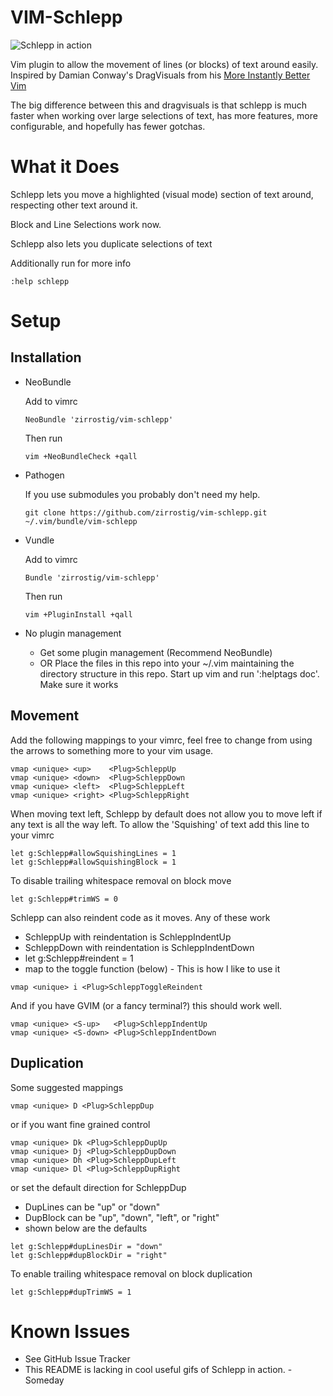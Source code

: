VIM-Schlepp
===========
![Schlepp in action](https://raw.githubusercontent.com/pinealan/vim-schlepp/master/schlepp-in-action.gif)

Vim plugin to allow the movement of lines (or blocks) of text around easily.
Inspired by Damian Conway's DragVisuals from his
[More Instantly Better Vim](http://programming.oreilly.com/2013/10/more-instantly-better-vim.html)

The big difference between this and dragvisuals is that schlepp is much faster
when working over large selections of text, has more features, more
configurable, and hopefully has fewer gotchas.

What it Does
============
Schlepp lets you move a highlighted (visual mode) section of text around,
respecting other text around it.

Block and Line Selections work now.

Schlepp also lets you duplicate selections of text

Additionally run for more info
```
:help schlepp
```

Setup
=====

Installation
------------

* NeoBundle

    Add to vimrc
    ```viml
    NeoBundle 'zirrostig/vim-schlepp'
    ```
    Then run
    ```
    vim +NeoBundleCheck +qall
    ```

* Pathogen

    If you use submodules you probably don't need my help.
    ```
    git clone https://github.com/zirrostig/vim-schlepp.git ~/.vim/bundle/vim-schlepp
    ```

* Vundle

    Add to vimrc
    ```viml
    Bundle 'zirrostig/vim-schlepp'
    ```
    Then run
    ```
    vim +PluginInstall +qall
    ```

* No plugin management
    * Get some plugin management (Recommend NeoBundle)
    * OR
    Place the files in this repo into your ~/.vim maintaining the directory
    structure in this repo. Start up vim and run ':helptags doc'. Make sure it
    works


Movement
--------
Add the following mappings to your vimrc, feel free to change from using the
arrows to something more to your vim usage.

```viml
vmap <unique> <up>    <Plug>SchleppUp
vmap <unique> <down>  <Plug>SchleppDown
vmap <unique> <left>  <Plug>SchleppLeft
vmap <unique> <right> <Plug>SchleppRight
```

When moving text left, Schlepp by default does not allow you to move left if any
text is all the way left.
To allow the 'Squishing' of text add this line to your vimrc
```viml
let g:Schlepp#allowSquishingLines = 1
let g:Schlepp#allowSquishingBlock = 1
```

To disable trailing whitespace removal on block move
```viml
let g:Schlepp#trimWS = 0
```

Schlepp can also reindent code as it moves. Any of these work
* SchleppUp with reindentation is SchleppIndentUp
* SchleppDown with reindentation is SchleppIndentDown
* let g:Schlepp#reindent = 1
* map to the toggle function (below) - This is how I like to use it
```viml
vmap <unique> i <Plug>SchleppToggleReindent
```

And if you have GVIM (or a fancy terminal?) this should work well.
```viml
vmap <unique> <S-up>   <Plug>SchleppIndentUp
vmap <unique> <S-down> <Plug>SchleppIndentDown
```

Duplication
-----------
Some suggested mappings
```viml
vmap <unique> D <Plug>SchleppDup
```
or if you want fine grained control
```viml
vmap <unique> Dk <Plug>SchleppDupUp
vmap <unique> Dj <Plug>SchleppDupDown
vmap <unique> Dh <Plug>SchleppDupLeft
vmap <unique> Dl <Plug>SchleppDupRight
```
or set the default direction for SchleppDup
* DupLines can be "up" or "down"
* DupBlock can be "up", "down", "left", or "right"
* shown below are the defaults
```viml
let g:Schlepp#dupLinesDir = "down"
let g:Schlepp#dupBlockDir = "right"
```

To enable trailing whitespace removal on block duplication
```viml
let g:Schlepp#dupTrimWS = 1
```

Known Issues
============
* See GitHub Issue Tracker
* This README is lacking in cool useful gifs of Schlepp in action. - Someday
